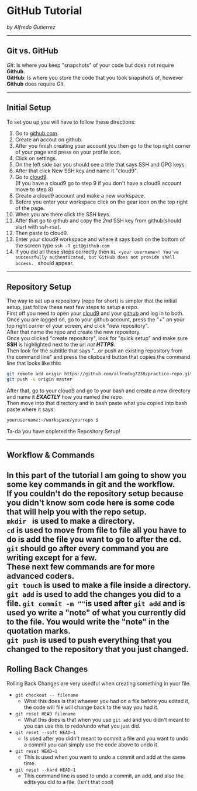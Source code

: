 # GitHub Tutorial

_by Alfredo Gutierrez_

---
## Git vs. GitHub

_Git_: Is where you keep "snapshots" of your code but does not require **Github**.   
**GitHub**: Is where you store the code that you took snapshots of, however **Github** does require _Git_.

---
## Initial Setup
To set you up you will have to follow these directions:
1. Go to [github.com](github.com).
2. Create an accout on github.
3. After you finish creating your account you then go to the top right corner of your page and press on your profile icon.
4. Click on settings.
5. On the left side bar you should see a title that says SSH and GPG keys.
6. After that click New SSH key and name it "cloud9".
7. Go to [cloud9](c9.io).   
(If you have a cloud9 go to step 9 if you don't have a cloud9 account move to step 8)
8. Create a cloud9 account and make a new workspace.
9. Before you enter your workspace click on the gear icon on the top right of the page.
10. When you are there click the SSH keys.
11. After that go to github and copy the _2nd_ SSH key from github(should start with ssh-rsa).
12. Then paste to cloud9.
13. Enter your cloud9 workspace and where it says bash on the bottom of the screen type `ssh -T git@github.com`
14. If you did all these steps correctly then ```Hi <your username>! You've successfully authenticated, but GitHub does not provide shell access._``` should appear.
 
---
## Repository Setup

The way to set up a repository (repo for short) is simpler that the initial setup, just follow these next few steps to setup a repo.   
First off you need to open your [cloud9](c9.io) and your [github](github.com) and log in to both.   
Once you are logged on, go to your github account, press the "+" on your top right corner of your screen, and click "new repository".   
After that name the repo and create the new repository.   
Once you clicked "create repository", look for "quick setup" and make sure **SSH** is highlighted next to the url _not_ **_HTTPS_**.   
Then look for the subtitle that says "…or push an existing repository from the command line" and press the clipboard button that copies the command line that looks like this:  
```bash
git remote add origin https://github.com/alfredog7230/practice-repo.git
git push -u origin master
```   
After that, go to your cloud9 and go to your bash and create a new directory and name it **_EXACTLY_** how you named the repo.  
Then move into that directory and in bash paste what you copied into bash paste where it says:   
```bash
yourusername:~/workspace/yourrepo $ 
```
Ta-da you have copleted the Repository Setup!

---
## Workflow & Commands

In this part of the tutorial I am going to show you some key commands in git and the workflow.   
If you couldn't do the repository setup because you didn't know som code here is some code that will help you with the repo setup.   
`mkdir ` is used to make a directory.  
`cd` is used to move from file to file all you have to do is add the file you want to go to after the cd.   
`git` should go after every command you are writing except for a few.  
These next few commands are for more advanced coders.   
`git touch` is used to make a file inside a directory.
`git add` is used to add the changes you did to a file.
`git commit -m ""`is used after `git add` and is used yo write a "note" of what you currently did to the file. You would write the "note" in the quotation marks.   
`git push` is used to push everything that you changed to the repository that you just changed.
---
## Rolling Back Changes

Rolling Back Changes are very usedful when creating something in yuor file.
* `git checkout -- filename`
   * What this does is that whaever you had on a file before you edited it, the code will file will change back to the way you had it.
* `git reset HEAD filename`
    * What this does is that when you use `git add` and you didn't meant to you can use this to redo/undo what you just did.
* `git reset --soft HEAD~1`
    * Is used after you didn't meant to commit a file and you want to undo a commit you can simply use the code above to undo it.
* `git reset HEAD~1`
    * This is used when you want to undo a commit and add at the same time.
* `git reset --hard HEAD~1`
    * This command line is used to undo a commit, an add, and also the edits you did to a file. (Isn't that cool)